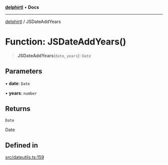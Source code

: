 [**delphirtl**](../README.md) • **Docs**

***

[delphirtl](../globals.md) / JSDateAddYears

# Function: JSDateAddYears()

> **JSDateAddYears**(`date`, `years`): `Date`

## Parameters

• **date**: `Date`

• **years**: `number`

## Returns

`Date`

Date

## Defined in

[src/dateutils.ts:159](https://github.com/chuacw/delphirtl/blob/88492fbb2ae6ff649ca664adf641bd7af7998170/src/dateutils.ts#L159)
